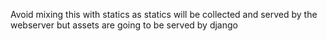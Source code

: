 Avoid mixing this with statics as statics will be collected and served by the webserver but assets are going to be served by django